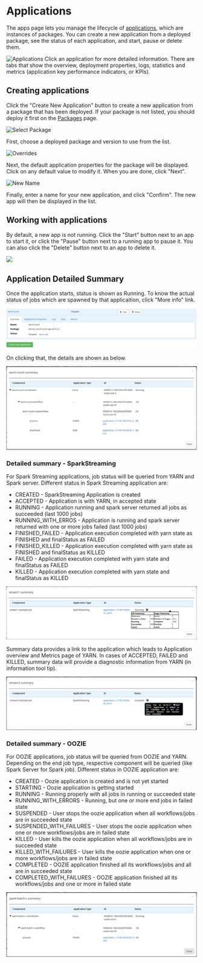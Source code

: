 # Applications

The apps page lets you manage the lifecycle of [applications](../applications/README.md), which are instances of packages. You can create a new application from a deployed package, see the status of each application, and start, pause or delete them.

![Applications](images/app_running_metrics.png)
Click an application for more detailed information. There are tabs that show the overview, deployment properties, logs, statistics and metrics (application key performance indicators, or KPIs). 

## Creating applications

Click the "Create New Application" button to create a new application from a package that has been deployed. If your package is not listed, you should deploy it first on the [Packages](packages.md) page. 

![Select Package](images/app_new_1_select-package.png)

First, choose a deployed package and version to use from the list. 

![Overrides](images/app_new_2_overrides.png)

Next, the default application properties for the package will be displayed. Click on any default value to modify it. When you are done, click "Next".

![New Name](images/app_new_3_name.png)

Finally, enter a name for your new application, and click "Confirm". The new app will then be displayed in the list.


## Working with applications

By default, a new app is not running. Click the "Start" button next to an app to start it, or click the "Pause" button next to a running app to pause it. You can also click the "Delete" button next to an app to delete it.

<img src="images/app_status.png" width="575"/>


## Application Detailed Summary

Once the application starts, status is shown as Running. To know the actual status of jobs which are spawned by that applicaition, click "More info" link.

![More Info location](images/more_info_locaton.png)

On clicking that, the details are shown as below.

![More Info data](images/more_info_on_click.png)

### Detailed summary - SparkStreaming

For Spark Streaming applications, job status will be queried from YARN and Spark server.
Different status in Spark Streaming application are:

- CREATED - SparkStreaming Application is created
- ACCEPTED - Application is with YARN, in accepted state
- RUNNING - Application running and spark server returned all jobs as succeeded (last 1000 jobs)
- RUNNING_WITH_ERROS - Application is running and spark server returned with one or more jobs failed (last 1000 jobs)
- FINISHED_FAILED - Application execution completed with yarn state as FINISHED and finalStatus as FAILED
- FINISHED_KILLED - Application execution completed with yarn state as FINISHED and finalStatus as KILLED
- FAILED - Application execution completed with yarn state and finalStatus as FAILED
- KILLED - Application execution completed with yarn state and finalStatus as KILLED

![More Info location](images/more_info_spark_stream.png)

Summary data provides a link to the application which leads to Application overview and Metrics page of YARN.
In cases of ACCEPTED, FAILED and KILLED, summary data will provide a diagnostic information from YARN (in information tool tip).

![More Info location](images/more_info_spark_stream_accepted.png)

### Detailed summary - OOZIE

For OOZIE applications, job status will be queried from OOZIE and YARN. Depending on the end job type, respective component will be queried (like Spark Server for Spark job).
Different status in OOZIE application are:

- CREATED - Oozie application is created and is not yet started
- STARTING - Oozie application is getting started
- RUNNING - Running properly with all jobs in running or succeeded state
- RUNNING_WITH_ERRORS - Running, but one or more end jobs in failed state
- SUSPENDED - User stops the oozie application when all workflows/jobs are in succeeded state
- SUSPENDED_WITH_FAILURES - User stops the oozie application when one or more workflows/jobs are in failed state
- KILLED - User kills the oozie application when all workflows/jobs are in succeeded state
- KILLED_WITH_FAILURES - User kills the oozie application when one or more workflows/jobs are in failed state
- COMPLETED - OOZIE application finished all its workflows/jobs and all are in succeeded state
- COMPLETED_WITH_FAILURES - OOZIE application finished all its workflows/jobs and one or more in failed state

![More Info Spark Batch C](images/more_info_oozie_spark_batch_c.png)
